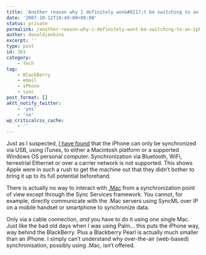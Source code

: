 ```yaml
---
title: 'Another reason why I definitely won&#8217;t be switching to an iPhone'
date: '2007-10-12T18:49:00+00:00'
status: private
permalink: /another-reason-why-i-definitely-wont-be-switching-to-an-iphone
author: donaldjenkins
excerpt: ''
type: post
id: 361
category:
    - Tech
tag:
    - BlackBerry
    - email
    - iPhone
    - sync
post_format: []
aktt_notify_twitter:
    - 'yes'
    - 'no'
wp_criticalcss_cache:
    - ''
---
```

Just as I suspected, [I have found](http://discussions.apple.com/thread.jspa?messageID=5533284 "Apple forum discussion on iPhone lack of OTA sync") that the iPhone can only be synchronized via USB, using iTunes, to either a Macintosh platform or a supported Windows OS personal computer. Synchronization via Bluetooth, WiFi, terrestrial Ethernet or over a carrier network is not supported. This shows Apple were in such a rush to get the machine out that they didn’t bother to bring it up to its full potential beforehand.

There is actually no way to interact with [.Mac](http://mac.com/ "More on .Mac") from a synchronization point of view except through the Sync Services framework. You cannot, for example, directly communicate with the .Mac servers using SyncML over IP on a mobile handset or smartphone to synchronize data.

Only via a cable connection, *and* you have to do it using *one* single Mac. Just like the bad old days when I was using Palm… this puts the iPhone way, way behind the BlackBerry. Plus a Blackberry Pearl is actually much smaller than an iPhone. I simply can’t understand why over-the-air (web-based) synchronisation, possibly using .Mac, isn’t offered.